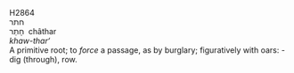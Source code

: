 <body>
  <p>H2864<br>  חתר  <br> חָתַר  ‎  châthar  <br><i>khaw-thar‘ </i><br>A primitive root; to <i>force</i> a passage, as by burglary; figuratively with oars: - dig (through), row.<br></p>
 </body>